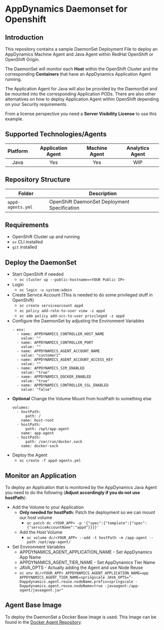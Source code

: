 # AppDynamics Daemonset for Openshift
## Introduction
This repository contains a sample DaemonSet Deployment File to deploy an AppDynamics Machine Agent and Java Agent within RedHat OpenShift or OpenShift Origin.

The DaemonSet will monitor each **Host** within the OpenShift Cluster and the corresponding **Containers** that have an AppDynamics Application Agent running.

The Application Agent for Java will also be provided by the DaemonSet and be mounted into the corresponding Application PODs. There are also other alternatives on how to deploy Application Agent within OpenShift depending on your Security requirements.

From a license perspective you need a **Server Visibility License** to use this example.
## Supported Technologies/Agents
| Platform | Application Agent | Machine Agent | Analytics Agent |
|:--------:|:-----------------:|:-------------:|:---------------:|
| Java     | Yes               | Yes           | WIP             |
## Repository Structure
| Folder                                           | Description                                                     |
|--------------------------------------------------|-----------------------------------------------------------------|
| `appd-agents.yml`                                | OpenShift DaemonSet Deployment Specification                    |
## Requirements
* OpenShift Cluster up and running
* `oc` CLI installed
* `git` installed

## Deploy the DaemonSet
* Start OpenShift if needed
  * ```oc cluster up --public-hostname=<YOUR Public IP>```
* Login
  * ```oc login -u system:admin```
* Create Service Account (This is needed to do some privileged stuff in OpenShift)
  * ```oc create serviceaccount appd```
  * ```oc policy add-role-to-user view -z appd```
  * ```oc adm policy add-scc-to-user privileged -z appd```
* Configure the DaemonSet by adjusting the Environment Variables
    ```
    - env:
      - name: APPDYNAMICS_CONTROLLER_HOST_NAME
        value: ""
      - name: APPDYNAMICS_CONTROLLER_PORT
        value: ""
      - name: APPDYNAMICS_AGENT_ACCOUNT_NAME
        value: "customer1"
      - name: APPDYNAMICS_AGENT_ACCOUNT_ACCESS_KEY
        value: ""
      - name: APPDYNAMICS_SIM_ENABLED
        value: "true"
      - name: APPDYNAMICS_DOCKER_ENABLED
        value: "true"
      - name: APPDYNAMICS_CONTROLLER_SSL_ENABLED
        value: "false"
    ```
* **Optional** Change the Volume Mount from hostPath to something else
    ```
    volumes:
      - hostPath:
          path: /
        name: host-root
      - hostPath:
          path: /opt/app-agent
        name: app-agent
      - hostPath:
          path: /var/run/docker.sock
        name: docker-sock
    ```
* Deploy the Agent
  * ```oc create -f appd-agents.yml```

## Monitor an Application
To deploy an Application that is monitored by the AppDynamics Java Agent you need to do the following (**Adjust accordingly if you do not use hostPath**):

* Add the Volume to your Application
  * **Only needed for hostPath:** Patch the deployment so we can mount our host volume
    * ```oc patch dc <YOUR_APP> -p '{"spec":{"template":{"spec":{"serviceAccountName":"appd"}}}}'```
  * Add the Host Volume
    * ```oc volume dc/<YOUR_APP> --add -t hostPath -m /app-agent --path /opt/app-agent/```
* Set Environment Variables
  * APPDYNAMICS_AGENT_APPLICATION_NAME - Set AppDynamics App Name
  * APPDYNAMICS_AGENT_TIER_NAME - Set AppDynamics Tier Name
  * JAVA_OPTS - Actually adding the Agent and use Node Reuse
  * ```oc env dc/<YOUR_APP> APPDYNAMICS_AGENT_APPLICATION_NAME=app APPDYNAMICS_AGENT_TIER_NAME=springscale JAVA_OPTS="-Dappdynamics.agent.reuse.nodeName.prefix=springscale -Dappdynamics.agent.reuse.nodeName=true -javaagent:/app-agent/javaagent.jar"```

## Agent Base Image
To deploy the DaemonSet a Docker Base Image is used. This Image can be found in the [Docker Agent Repository].

[Docker Agent Repository]: https://github.com/michaelenglert/docker.appd_agents
